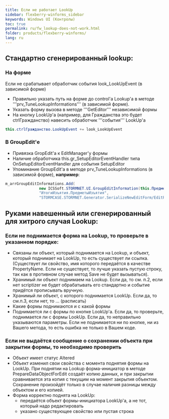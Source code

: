 ```yaml
---
title: Если не работает LookUp
sidebar: flexberry-winforms_sidebar
keywords: Windows UI (Контролы)
toc: true
permalink: ru/fw_lookup-does-not-work.html
folder: products/flexberry-winforms/
lang: ru
---
```


## Стандартно сгенерированный lookup:

### На форме
Если не срабатывает обработчик события look_LookUpEvent (в зависимой форме)

* Правильно указать путь на форме до control'а Lookup'а в методе '''prv_TuneLookupInformations''' (в зависимой форме).
* Указать форму вызова в методе '''GetEditor''' независимой формы
* На кнопку LookUp'а (например, для Гражданства это будет ctrlГражданство) навесить обработчик '''события''' LookUp'а 

```csharp
this.ctrlГражданство.LookUpEvent += look_LookUpEvent
```

### В GroupEdit'е
* Привязка GropEdit'а к EditManager'у формы
* Наличие обработчика this.gr_SetupEditorEventHandler типа OnSetupEditorEventHandler для события SetupEditor
* Упоминание GroupEdit'a в методе prv_TuneLookupInformations (в зависимой форме), __например__:

```csharp
m_arrGroupEditInformations.Add(
               new ICSSoft.STORMNET.UI.GroupEditInformation(this.ПредметыИзъятия,
               "ИтогиИзъятия.ПредметыИзъятия",
               "STORMCASE.STORMNET.Generator.SerializeNewEditForm/EditPanel(Panel)/TabControl(TabControl)/panel(TabPage)/ПредметыИзъятия(GroupEditBase)"));
```

## Руками навешенный или сгенерированный для хитрого случая Lookup:

### Если не поднимается форма на Lookup, то проверьте в указанном порядке:
* Связаны ли объект, который поднимается на Lookup, и объект, который поднимает на LookUp, то есть существует ли ссылка. (Существует ли свойство, имя которого передаётся в качестве PropertyName. Если не существует, то лучше указать пустую строку, так как в противном случае метод Save не будет вызываться).
* Хранимый ли объект поднимаем на Lookup. Если да, то см. п.2, если нет scriptizer не будет обрабатывать его стандартно и событие придётся прописывать вручную.
* Хранимый ли объект, с которого поднимается LookUp. Если да, то см.п.3, если нет, то ... (расписать)
* Какие формы поднимаются и с какой формы
* Поднимается ли с формы по кнопке LookUp'а. Если да, то проверьте, поднимается ли с формы LookUp. Если да, то неправильно указываются параметры. Если не поднимается ни по кнопке, ни из Вашего метода, то есть ошибка не только в Вашем коде.

### Если не выдаётся сообщение о сохранении объекта при закрытии формы, то необходимо проверить
* Объект имеет статус Altered
* Объект изменил свои свойства с момента поднятия формы на LookUp. При поднятии на Lookup форма-инициатор в методе PrepareDataObjectForEdit создаёт копию данных, и при закрытии сравнивается эта копия с текущим на момент закрытия объектом. Сохранение произойдёт только в случае наличия разницы между объектом и его копией.
* Форма корректно поднята на LookUp:
    * передаётся объект формы-инициатора LookUp'а, а не тот, который надо редактировать
    * указано существующее свойство или пустая строка